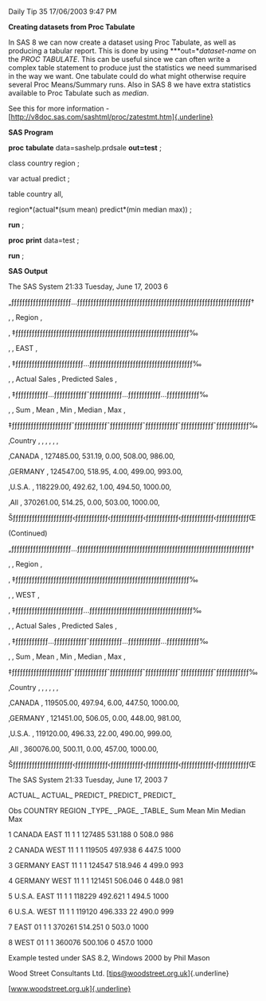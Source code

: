 Daily Tip 35 17/06/2003 9:47 PM

**Creating datasets from Proc Tabulate**

In SAS 8 we can now create a dataset using Proc Tabulate, as well as
producing a tabular report. This is done by using ***out=**dataset-name*
on the *PROC TABULATE*. This can be useful since we can often write a
complex table statement to produce just the statistics we need
summarised in the way we want. One tabulate could do what might
otherwise require several Proc Means/Summary runs. Also in SAS 8 we have
extra statistics available to Proc Tabulate such as *median*.

See this for more information -
[http://v8doc.sas.com/sashtml/proc/zatestmt.htm]{.underline}

**SAS Program**

**proc** **tabulate** data=sashelp.prdsale **out=test** ;

class country region ;

var actual predict ;

table country all,

region\*(actual\*(sum mean) predict\*(min median max)) ;

**run** ;

**proc** **print** data=test ;

**run** ;

**SAS Output**

The SAS System 21:33 Tuesday, June 17, 2003 6

„ƒƒƒƒƒƒƒƒƒƒƒƒƒƒƒƒƒƒƒƒƒƒ...ƒƒƒƒƒƒƒƒƒƒƒƒƒƒƒƒƒƒƒƒƒƒƒƒƒƒƒƒƒƒƒƒƒƒƒƒƒƒƒƒƒƒƒƒƒƒƒƒƒƒƒƒƒƒƒƒƒƒƒƒƒƒƒƒ†

‚ ‚ Region ‚

‚ ‡ƒƒƒƒƒƒƒƒƒƒƒƒƒƒƒƒƒƒƒƒƒƒƒƒƒƒƒƒƒƒƒƒƒƒƒƒƒƒƒƒƒƒƒƒƒƒƒƒƒƒƒƒƒƒƒƒƒƒƒƒƒƒƒƒ‰

‚ ‚ EAST ‚

‚ ‡ƒƒƒƒƒƒƒƒƒƒƒƒƒƒƒƒƒƒƒƒƒƒƒƒƒ...ƒƒƒƒƒƒƒƒƒƒƒƒƒƒƒƒƒƒƒƒƒƒƒƒƒƒƒƒƒƒƒƒƒƒƒƒƒƒ‰

‚ ‚ Actual Sales ‚ Predicted Sales ‚

‚
‡ƒƒƒƒƒƒƒƒƒƒƒƒ...ƒƒƒƒƒƒƒƒƒƒƒƒˆƒƒƒƒƒƒƒƒƒƒƒƒ...ƒƒƒƒƒƒƒƒƒƒƒƒ...ƒƒƒƒƒƒƒƒƒƒƒƒ‰

‚ ‚ Sum ‚ Mean ‚ Min ‚ Median ‚ Max ‚

‡ƒƒƒƒƒƒƒƒƒƒƒƒƒƒƒƒƒƒƒƒƒƒˆƒƒƒƒƒƒƒƒƒƒƒƒˆƒƒƒƒƒƒƒƒƒƒƒƒˆƒƒƒƒƒƒƒƒƒƒƒƒˆƒƒƒƒƒƒƒƒƒƒƒƒˆƒƒƒƒƒƒƒƒƒƒƒƒ‰

‚Country ‚ ‚ ‚ ‚ ‚ ‚

‚CANADA ‚ 127485.00‚ 531.19‚ 0.00‚ 508.00‚ 986.00‚

‚GERMANY ‚ 124547.00‚ 518.95‚ 4.00‚ 499.00‚ 993.00‚

‚U.S.A. ‚ 118229.00‚ 492.62‚ 1.00‚ 494.50‚ 1000.00‚

‚All ‚ 370261.00‚ 514.25‚ 0.00‚ 503.00‚ 1000.00‚

Šƒƒƒƒƒƒƒƒƒƒƒƒƒƒƒƒƒƒƒƒƒƒ‹ƒƒƒƒƒƒƒƒƒƒƒƒ‹ƒƒƒƒƒƒƒƒƒƒƒƒ‹ƒƒƒƒƒƒƒƒƒƒƒƒ‹ƒƒƒƒƒƒƒƒƒƒƒƒ‹ƒƒƒƒƒƒƒƒƒƒƒƒŒ

(Continued)

„ƒƒƒƒƒƒƒƒƒƒƒƒƒƒƒƒƒƒƒƒƒƒ...ƒƒƒƒƒƒƒƒƒƒƒƒƒƒƒƒƒƒƒƒƒƒƒƒƒƒƒƒƒƒƒƒƒƒƒƒƒƒƒƒƒƒƒƒƒƒƒƒƒƒƒƒƒƒƒƒƒƒƒƒƒƒƒƒ†

‚ ‚ Region ‚

‚ ‡ƒƒƒƒƒƒƒƒƒƒƒƒƒƒƒƒƒƒƒƒƒƒƒƒƒƒƒƒƒƒƒƒƒƒƒƒƒƒƒƒƒƒƒƒƒƒƒƒƒƒƒƒƒƒƒƒƒƒƒƒƒƒƒƒ‰

‚ ‚ WEST ‚

‚ ‡ƒƒƒƒƒƒƒƒƒƒƒƒƒƒƒƒƒƒƒƒƒƒƒƒƒ...ƒƒƒƒƒƒƒƒƒƒƒƒƒƒƒƒƒƒƒƒƒƒƒƒƒƒƒƒƒƒƒƒƒƒƒƒƒƒ‰

‚ ‚ Actual Sales ‚ Predicted Sales ‚

‚
‡ƒƒƒƒƒƒƒƒƒƒƒƒ...ƒƒƒƒƒƒƒƒƒƒƒƒˆƒƒƒƒƒƒƒƒƒƒƒƒ...ƒƒƒƒƒƒƒƒƒƒƒƒ...ƒƒƒƒƒƒƒƒƒƒƒƒ‰

‚ ‚ Sum ‚ Mean ‚ Min ‚ Median ‚ Max ‚

‡ƒƒƒƒƒƒƒƒƒƒƒƒƒƒƒƒƒƒƒƒƒƒˆƒƒƒƒƒƒƒƒƒƒƒƒˆƒƒƒƒƒƒƒƒƒƒƒƒˆƒƒƒƒƒƒƒƒƒƒƒƒˆƒƒƒƒƒƒƒƒƒƒƒƒˆƒƒƒƒƒƒƒƒƒƒƒƒ‰

‚Country ‚ ‚ ‚ ‚ ‚ ‚

‚CANADA ‚ 119505.00‚ 497.94‚ 6.00‚ 447.50‚ 1000.00‚

‚GERMANY ‚ 121451.00‚ 506.05‚ 0.00‚ 448.00‚ 981.00‚

‚U.S.A. ‚ 119120.00‚ 496.33‚ 22.00‚ 490.00‚ 999.00‚

‚All ‚ 360076.00‚ 500.11‚ 0.00‚ 457.00‚ 1000.00‚

Šƒƒƒƒƒƒƒƒƒƒƒƒƒƒƒƒƒƒƒƒƒƒ‹ƒƒƒƒƒƒƒƒƒƒƒƒ‹ƒƒƒƒƒƒƒƒƒƒƒƒ‹ƒƒƒƒƒƒƒƒƒƒƒƒ‹ƒƒƒƒƒƒƒƒƒƒƒƒ‹ƒƒƒƒƒƒƒƒƒƒƒƒŒ

The SAS System 21:33 Tuesday, June 17, 2003 7

ACTUAL\_ ACTUAL\_ PREDICT\_ PREDICT\_ PREDICT\_

Obs COUNTRY REGION \_TYPE\_ \_PAGE\_ \_TABLE\_ Sum Mean Min Median Max

1 CANADA EAST 11 1 1 127485 531.188 0 508.0 986

2 CANADA WEST 11 1 1 119505 497.938 6 447.5 1000

3 GERMANY EAST 11 1 1 124547 518.946 4 499.0 993

4 GERMANY WEST 11 1 1 121451 506.046 0 448.0 981

5 U.S.A. EAST 11 1 1 118229 492.621 1 494.5 1000

6 U.S.A. WEST 11 1 1 119120 496.333 22 490.0 999

7 EAST 01 1 1 370261 514.251 0 503.0 1000

8 WEST 01 1 1 360076 500.106 0 457.0 1000

Example tested under SAS 8.2, Windows 2000 by Phil Mason

Wood Street Consultants Ltd. [tips@woodstreet.org.uk]{.underline}

[www.woodstreet.org.uk]{.underline}
